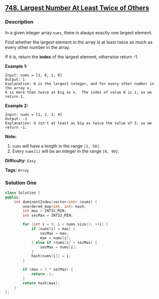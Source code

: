 ## [748. Largest Number At Least Twice of Others](https://leetcode.com/problems/largest-number-at-least-twice-of-others/)

### Description

In a given integer array `nums`, there is always exactly one largest element.

Find whether the largest element in the array is at least twice as much as every other number in the array.

If it is, return the **index** of the largest element, otherwise return -1.

**Example 1:**

```
Input: nums = [3, 6, 1, 0]
Output: 1
Explanation: 6 is the largest integer, and for every other number in the array x,
6 is more than twice as big as x.  The index of value 6 is 1, so we return 1.
```

**Example 2:**

```
Input: nums = [1, 2, 3, 4]
Output: -1
Explanation: 4 isn't at least as big as twice the value of 3, so we return -1.
```

**Note:**

1. `nums` will have a length in the range `[1, 50]`.
2. Every `nums[i]` will be an integer in the range `[0, 99]`.

**Difficulty:** `Easy`

**Tags:** `Array`

### Solution One

```c++
class Solution {
public:
    int dominantIndex(vector<int> &nums) {
        unordered_map<int, int> hash;
        int max = INT32_MIN;
        int secMax = INT32_MIN;

        for (int i = 0; i < nums.size(); ++i) {
            if (nums[i] > max) {
                secMax = max;
                max = nums[i];
            } else if (nums[i] > secMax) {
                secMax = nums[i];
            }
            hash[nums[i]] = i;
        }

        if (max < 2 * secMax) {
            return -1;
        }
        return hash[max];
    }
};
```
